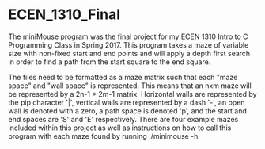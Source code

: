 # ECEN_1310_Final
The miniMouse program was the final project for my ECEN 1310 Intro to C Programming Class in Spring 2017.  This program takes a maze of variable size with non-fixed start and end points and will apply a depth first search in order to find a path from the start square to the end square.

The files need to be formatted as a maze matrix such that each "maze space" and "wall space" is represented.  This means that an nxm maze will be represented by a 2n-1 * 2m-1 matrix.  Horizontal walls are represented by the pip character '|', vertical walls are represented by a dash '-', an open wall is denoted with a zero, a path space is denoted 'p', and the start and end spaces are 'S' and 'E' respectively.  There are four example mazes included within this project as well as instructions on how to call this program with each maze found by running ./minimouse -h
